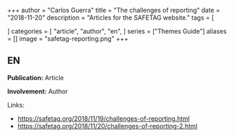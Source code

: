 +++
author = "Carlos Guerra"
title = "The challenges of reporting"
date = "2018-11-20"
description = "Articles for the SAFETAG website."
tags = [

]
categories = [
    "article",
    "author",
    "en",
]
series = ["Themes Guide"]
aliases = []
image = "safetag-reporting.png"
+++


## EN
**Publication:** Article

**Involvement:** Author

Links: 

- <a href="https://safetag.org/2018/11/19/challenges-of-reporting.html" target="_blank">https://safetag.org/2018/11/19/challenges-of-reporting.html</a> 
- <a href="https://safetag.org/2018/11/20/challenges-of-reporting-2.html" target="_blank">https://safetag.org/2018/11/20/challenges-of-reporting-2.html</a>
